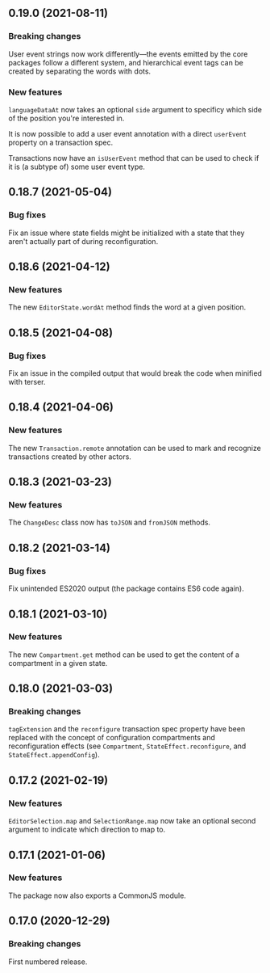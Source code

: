 ## 0.19.0 (2021-08-11)

### Breaking changes

User event strings now work differently—the events emitted by the core packages follow a different system, and hierarchical event tags can be created by separating the words with dots.

### New features

`languageDataAt` now takes an optional `side` argument to specificy which side of the position you're interested in.

It is now possible to add a user event annotation with a direct `userEvent` property on a transaction spec.

Transactions now have an `isUserEvent` method that can be used to check if it is (a subtype of) some user event type.

## 0.18.7 (2021-05-04)

### Bug fixes

Fix an issue where state fields might be initialized with a state that they aren't actually part of during reconfiguration.

## 0.18.6 (2021-04-12)

### New features

The new `EditorState.wordAt` method finds the word at a given position.

## 0.18.5 (2021-04-08)

### Bug fixes

Fix an issue in the compiled output that would break the code when minified with terser.

## 0.18.4 (2021-04-06)

### New features

The new `Transaction.remote` annotation can be used to mark and recognize transactions created by other actors.

## 0.18.3 (2021-03-23)

### New features

The `ChangeDesc` class now has `toJSON` and `fromJSON` methods.

## 0.18.2 (2021-03-14)

### Bug fixes

Fix unintended ES2020 output (the package contains ES6 code again).

## 0.18.1 (2021-03-10)

### New features

The new `Compartment.get` method can be used to get the content of a compartment in a given state.

## 0.18.0 (2021-03-03)

### Breaking changes

`tagExtension` and the `reconfigure` transaction spec property have been replaced with the concept of configuration compartments and reconfiguration effects (see `Compartment`, `StateEffect.reconfigure`, and `StateEffect.appendConfig`).

## 0.17.2 (2021-02-19)

### New features

`EditorSelection.map` and `SelectionRange.map` now take an optional second argument to indicate which direction to map to.

## 0.17.1 (2021-01-06)

### New features

The package now also exports a CommonJS module.

## 0.17.0 (2020-12-29)

### Breaking changes

First numbered release.

